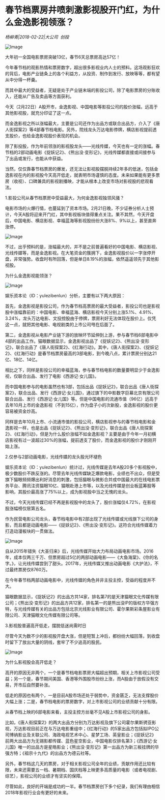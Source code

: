 # 春节档票房井喷刺激影视股开门红，为什么金逸影视领涨？

*杨柳青|2018-02-22|大公司 
                                                创投*

![Image](http://p3.pstatp.com/large/66a90003e3fb02c37c5a)

大年初一全国电影票房突破13亿，春节6天总票房高达57亿！

今年春节档的观影热情和票房数字，超出很多影视业内人士的预料。这场观影狂欢的背后，电影产业链条上的各个利益方，从投资、制作到发行、放映等等，都有望从中分得一杯羹。

而其中最大的受益者，无疑是处于产业链末端的影投公司，除了电影票房的分账收入，还能从广告及卖品等方面获利。

今天（2月22日）A股开市，金逸影视、中国电影等影投公司的股价涨幅，远高于其他影视股，就充分印证了这一点。

而金逸影视之所以涨幅最大，主要是公司还作为出品方或联合出品方，介入了《唐人街探案2》等4部春节档电影。另外，院线龙头万达电影停牌，横店影视提前透支股价，也给金逸影视股价表现的机会。

除了影投股，作为年前领涨的影视股龙头——光线传媒，今天也有一定的涨幅。春节档的2部动画电影《捉妖记2》、《熊出没·变形记》，光线传媒都直接或间接参与了出品或发行，也能从中获益。

当然，仅仅靠春节档票房的爆发，还无法让影视股摆脱持续2年多的低迷，包括金逸影视在内的影视股今天高开低走，就表明市场谨慎的态度。未来如果能有更多票房（收视）、口碑兼具的影视剧播映，才能从根本上改变市场对影视股的悲观看法。

1.影投公司从春节档票房中受益最大，为何金逸影视独领风骚？

电影市场的火爆行情，也蔓延到了资本市场。2月21日晚，不少证券分析人士预计，今天A股将迎来开门红，其中影视板块值得重点关注。果不其然，今天开盘后，中国电影、横店影视、幸福蓝海等影视股纷纷大涨8%、9%以上，甚至直奔涨停。

![Image](http://p3.pstatp.com/large/66a80003edc90e912c6e)

不过，出乎预料的是，涨幅最大的，并不是之前普遍看好的中国电影、横店影视、光线传媒等，而是金逸影视。在大笔资金的簇拥下，金逸影视股价以一字涨停开盘，非常强势。收盘时有所回落，但是单日8.19%的涨幅，依然遥遥领先于其他影视股。

为什么金逸影视能领涨？

![Image](http://p2.pstatp.com/large/66ad000183c5d28f18dc)

娱乐资本论（ID：yulezibenlun）分析，主要有以下两大原因：

首先，金逸影视是影投公司，作为春节档高票房的最大受益者，影投公司也是影视股中涨幅靠前的：中国电影、幸福蓝海、横店影视今天分别上涨5.1%、4.91%、3.24%，龙头万达电影、文投控股由于停牌，票房利好无法体现在股价上。仅凭这一点，就把其他电影、电视剧类的上市公司甩在后面了。

第二，金逸影视从电影产业链下游的放映环节延伸到上游，参与春节档6部电影中4部的出品工作。猫眼数据显示，金逸影视出品了《捉妖记2》、《熊出没·变形记》，联合出品了《唐人街探案2》、《红海行动》。其中，《唐人街探案2》、《捉妖记2》、《红海行动》是春节档票房最高的3部电影，到今晚八点，累计票房分别达21亿、18亿、14亿。

相比之下，同样是影投公司的幸福蓝海，参与春节档电影的数量要明显少于金逸影视，仅联合出品、发行了电影《西游记·女儿国》。

而中国电影参与的电影虽然也有3部，包括出品《捉妖记2》，联合出品《唐人街探案2》，联合出品、发行《西游记·女儿国》，通过旗下的中影数字巨幕北京有限公司联合出品、发行《西游记·女儿国》等。但是中国电影的流通市值（96亿）远高于去年10月上市的金逸影视（不到15亿），作为盘子小的次新股，金逸影视的股价更容易被资金炒高。

同样是去年10月上市、小流通市值的影投公司，横店影视参与的春节档电影和金逸影视一样，也是出品《捉妖记2》、《熊出没·变形记》，联合出品《唐人街探案2》、《红海行动》，但是为什么股价涨幅不如金逸影视？主要是由于今年一月初横店影视有过一波超过30%的涨幅，提前透支了股价，而金逸影视的股价才刚刚开始上涨。

2.仅参与2部动画电影，光线传媒的龙头股光环褪色

娱乐资本论（ID：yulezibenlun）统计过，光线传媒是去年A股20多个影视股中，极少数股价不跌反涨的。尽管去年光线传媒缺乏爆款电影，业绩也不出众，但是受旗下猫眼频频爆出利好消息的刺激，包括猫眼与微影合并成中国最大的在线电影票务平台、腾讯注资猫眼10亿、猫眼赴港上市等，以及光线传媒是创业板蓝筹股等影响，其股价最高涨了75%以上，成为影视股中当之无愧的龙头。

不过，今天光线传媒已经不再是影视股中的龙头了，股价涨幅仅4.72%，在影视股涨幅榜仅居第五名。

作为民营电影公司龙头，春节档电影中有2部出现了光线传媒或光线旗下公司的身影，而且都是动画电影——《捉妖记2》、《熊出没·变形记》。这符合光线传媒着力打造动漫板块的一贯做法。

![Image](http://p3.pstatp.com/large/66ae000171948d4b216d)

自从2015年错失《大圣归来》后，光线传媒开始大力布局动画电影市场。2016年，成本仅两三千万、但票房超过5亿的两部动画电影——《大鱼海棠》、《你的名字。》，让光线传媒尝到了甜头。2017年，光线传媒又推出动画电影《大护法》，不过最终票房仅8760万。

在今年春节档两部动画电影中，光线传媒的角色并非主投主控，受益的程度并不大。

猫眼数据显示，《捉妖记2》的出品方共14家，排名第7的是天津猫眼文化传媒有限公司；《熊出没·变形记》的出品方共12家，排名第一的是熊出没IP的版权方华强方特，与光线传媒有关的出品方包括北京光线影业有限公司、霍尔果斯彩条屋影业有限公司、天津猫眼文化传媒有限公司等。

3.影视股普遍高开低走，摆脱低迷尚需时日

尽管今天为数不少的影视股开盘大涨，但是短暂上冲后，都纷纷大幅回落，到收盘时留下了放出大量的阴线，套牢了不少追高的股民。

![Image](http://p2.pstatp.com/large/66ac0002a1b3d3659c99)

为什么影视股会高开低走？

高开的原因无非两个，一个是春节档电影票房大幅超出预期，相关上市影视公司受益；另一个是，春节期间美国、香港等外围股市纷纷上涨，而A股由于放假没有交易，开市后自然要补涨。

低走的原因也有两个，一是目前A股市场还处于弱势中，资金匮乏，无法支撑股价大幅上涨；二是，春节档电影的票房数字，对上市影视公司的业绩贡献十分有限。

从春节档上映的6部电影来看，主投主控方丝毫不见A股上市影视公司的身影。

比如，《唐人街探案2》的两大出品方分别为万达影视及旗下公司霍尔果斯骋亚影视，万达影视目前正在与万达电影重组中；《红海行动》的5家出品方包括拟IPO公司博纳影业及关联公司、海政电视艺术中心、星梦工场、英皇影业；《捉妖记2》前两大出品方为无锡影都传媒、蓝色星空影业，中国电影仅排名第3；《西游记·女儿国》唯一的出品方是星皓影业；《熊出没·变形记》第一出品方为新三板挂牌的华强方特；《祖宗十九代》的出品方为德云社等。

另外，春节档这几天的票房，对于相关影视公司全年的业绩，贡献作用还比较有限，未来还需要五一档、暑期档、国庆档等上映更多高质量的电影（或者电视剧、综艺），影视公司的业绩才有坚实的保障。

尽管如此，良好的开端是成功的一半。春节档票房创下多个纪录，我们有理由相信2018年影视行业会有更好的未来。


